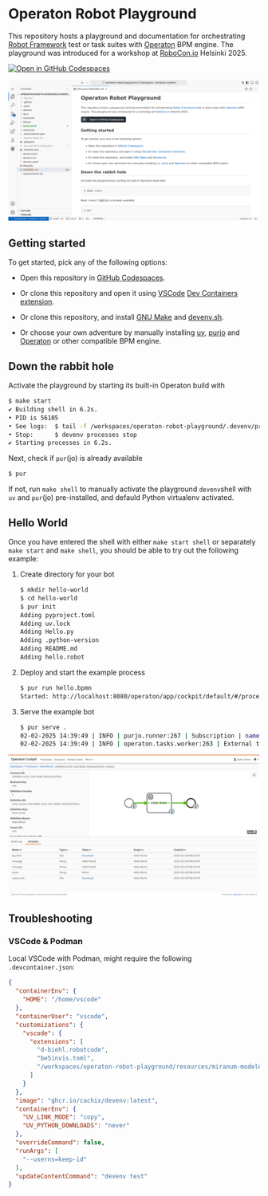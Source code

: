 # Operaton Robot Playground

This repository hosts a playground and documentation for orchestrating [Robot Framework](https://robotframework.org/) test or task suites with [Operaton](https://operaton.org/) BPM engine. The playground was introduced for a workshop at [RoboCon.io](https://robocon.io/) Helsinki 2025.

[![Open in GitHub Codespaces](https://github.com/codespaces/badge.svg)](https://codespaces.new/datakurre/operaton-robot-playground)

![Screenshot of GitHub Codespaces](./docs/README.png)


## Getting started

To get started, pick any of the following options:

* Open this repository in [GitHub Codespaces](https://codespaces.new/datakurre/operaton-robot-playground).

* Or clone this repository and open it using [VSCode](https://code.visualstudio.com/) [Dev Containers](https://code.visualstudio.com/docs/devcontainers/containers) [extension](https://marketplace.visualstudio.com/items?itemName=ms-vscode-remote.remote-containers).

* Or clone this repository, and install [GNU Make](https://www.gnu.org/software/make/) and [devenv.sh](https://devenv.sh/).

* Or choose your own adventure by manually installing [uv](https://docs.astral.sh/uv/), [purjo](https://pypi.org/project/purjo/) and [Operaton](https://operaton) or other compatible BPM engine.


## Down the rabbit hole

Activate the playground by starting its built-in Operaton build with

```bash
$ make start
✔ Building shell in 6.2s.
• PID is 56105
• See logs:  $ tail -f /workspaces/operaton-robot-playground/.devenv/processes.log
• Stop:      $ devenv processes stop
✔ Starting processes in 6.2s.
```

Next, check if `pur`(jo) is already available

```sh
$ pur
```

If not, run `make shell` to manually activate the playground `devenv`shell with `uv` and `pur`(jo) pre-installed, and defauld Python virtualenv activated.


## Hello World

Once you have entered the shell with either `make start shell` or separately `make start` and `make shell`, you should be able to try out the following example:

1. Create directory for your bot

   ```sh
   $ mkdir hello-world
   $ cd hello-world
   $ pur init
   Adding pyproject.toml
   Adding uv.lock
   Adding Hello.py
   Adding .python-version
   Adding README.md
   Adding hello.robot
   ```

2. Deploy and start the example process

   ```sh
   $ pur run hello.bpmn
   Started: http://localhost:8080/operaton/app/cockpit/default/#/process-instance
   ```

3. Serve the example bot

   ```sh
   $ pur serve .
   02-02-2025 14:39:49 | INFO | purjo.runner:267 | Subscription | name=My Task
   02-02-2025 14:39:49 | INFO | operaton.tasks.worker:263 | External task worker started.
   ```

![Screenshot of GitHub Codespaces](./docs/operaton.png)


## Troubleshooting

### VSCode & Podman

Local VSCode with Podman, might require the following `.devcontainer.json`:

```json
{
  "containerEnv": {
    "HOME": "/home/vscode"
  },
  "containerUser": "vscode",
  "customizations": {
    "vscode": {
      "extensions": [
        "d-biehl.robotcode",
        "be5invis.toml",
        "/workspaces/operaton-robot-playground/resources/miranum-modeler.vsix"
      ]
    }
  },
  "image": "ghcr.io/cachix/devenv:latest",
  "containerEnv": {
    "UV_LINK_MODE": "copy",
    "UV_PYTHON_DOWNLOADS": "never"
  },
  "overrideCommand": false,
  "runArgs": [
    "--userns=keep-id"
  ],
  "updateContentCommand": "devenv test"
}
```
